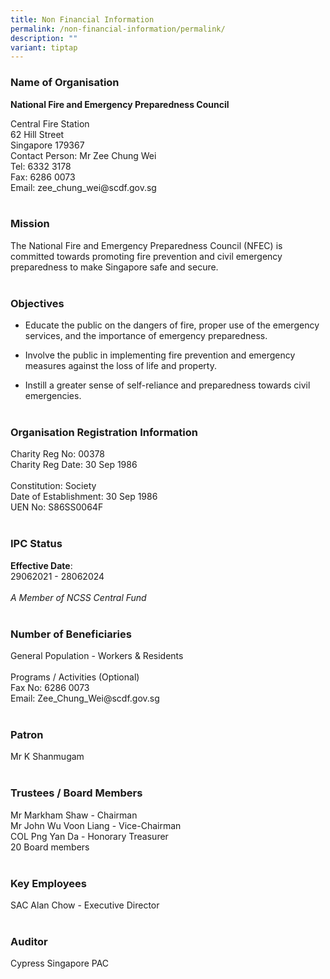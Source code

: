 ```yaml
---
title: Non Financial Information
permalink: /non-financial-information/permalink/
description: ""
variant: tiptap
---
```

<h3>Name of Organisation</h3>
<p><strong>National Fire and Emergency Preparedness Council</strong>
</p>
<p>Central Fire Station
<br>62 Hill Street
<br>Singapore 179367
<br>Contact Person: Mr Zee Chung Wei
<br>Tel: 6332 3178
<br>Fax: 6286 0073
<br>Email: zee_chung_wei@scdf.gov.sg
<br>
<br>
</p>
<h3>Mission</h3>
<p>The National Fire and Emergency Preparedness Council (NFEC) is committed
towards promoting fire prevention and civil emergency preparedness to make
Singapore safe and secure.
<br>
<br>
</p>
<h3>Objectives</h3>
<ul data-tight="true" class="tight">
<li>
<p>Educate the public on the dangers of fire, proper use of the emergency
services, and the importance of emergency preparedness.</p>
</li>
<li>
<p>Involve the public in implementing fire prevention and emergency measures
against the loss of life and property.</p>
</li>
<li>
<p>Instill a greater sense of self-reliance and preparedness towards civil
emergencies.
<br>
<br>
</p>
</li>
</ul>
<h3>Organisation Registration Information</h3>
<p>Charity Reg No: 00378
<br>Charity Reg Date: 30 Sep 1986
<br>
<br>Constitution: Society
<br>Date of Establishment: 30 Sep 1986
<br>UEN No: S86SS0064F
<br>
<br>
</p>
<h3>IPC Status</h3>
<p><strong>Effective Date</strong>:
<br>29062021 - 28062024
<br>
<br><em>A Member of NCSS Central Fund</em>
<br>
<br>
</p>
<h3>Number of Beneficiaries</h3>
<p>General Population - Workers &amp; Residents
<br>
<br>Programs / Activities (Optional)
<br>Fax No: 6286 0073
<br>Email: Zee_Chung_Wei@scdf.gov.sg
<br>
<br>
</p>
<h3>Patron</h3>
<p>Mr K Shanmugam
<br>
<br>
</p>
<h3>Trustees / Board Members</h3>
<p>Mr Markham Shaw - Chairman
<br>Mr John Wu Voon Liang - Vice-Chairman
<br>COL Png Yan Da - Honorary Treasurer
<br>20 Board members
<br>
<br>
</p>
<h3>Key Employees</h3>
<p>SAC Alan Chow - Executive Director
<br>
<br>
</p>
<h3>Auditor</h3>
<p>Cypress Singapore PAC</p>
